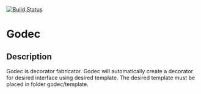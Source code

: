 [![Build Status](https://travis-ci.org/bukalapak/godec.svg?branch=master)](https://travis-ci.org/bukalapak/godec)

# Godec

## Description

Godec is decorator fabricator. Godec will automatically create a decorator for desired interface using desired template. The desired template must be placed in folder godec/template.